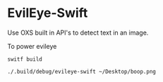 # EvilEye-Swift

Use OXS built in API's to detect text in an image.

To power evileye

`switf build`

`./.build/debug/evileye-swift ~/Desktop/boop.png`

